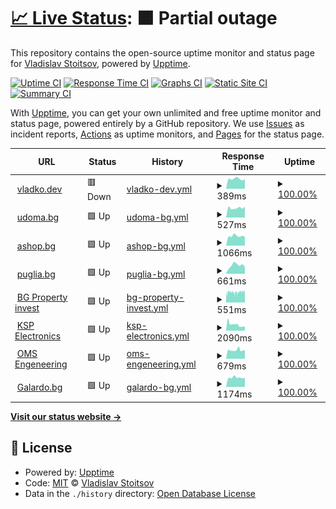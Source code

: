 # [📈 Live Status](https://vlados.github.io/status): <!--live status--> **🟧 Partial outage**

This repository contains the open-source uptime monitor and status page for [Vladislav Stoitsov](https://www.vladko.dev/), powered by [Upptime](https://github.com/upptime/upptime).

[![Uptime CI](https://github.com/vlados/status/workflows/Uptime%20CI/badge.svg)](https://github.com/vlados/status/actions?query=workflow%3A%22Uptime+CI%22)
[![Response Time CI](https://github.com/vlados/status/workflows/Response%20Time%20CI/badge.svg)](https://github.com/vlados/status/actions?query=workflow%3A%22Response+Time+CI%22)
[![Graphs CI](https://github.com/vlados/status/workflows/Graphs%20CI/badge.svg)](https://github.com/vlados/status/actions?query=workflow%3A%22Graphs+CI%22)
[![Static Site CI](https://github.com/vlados/status/workflows/Static%20Site%20CI/badge.svg)](https://github.com/vlados/status/actions?query=workflow%3A%22Static+Site+CI%22)
[![Summary CI](https://github.com/vlados/status/workflows/Summary%20CI/badge.svg)](https://github.com/vlados/status/actions?query=workflow%3A%22Summary+CI%22)

With [Upptime](https://upptime.js.org), you can get your own unlimited and free uptime monitor and status page, powered entirely by a GitHub repository. We use [Issues](https://github.com/vlados/status/issues) as incident reports, [Actions](https://github.com/vlados/status/actions) as uptime monitors, and [Pages](https://vlados.github.io/status) for the status page.

<!--start: status pages-->
<!-- This summary is generated by Upptime (https://github.com/upptime/upptime) -->
<!-- Do not edit this manually, your changes will be overwritten -->
<!-- prettier-ignore -->
| URL | Status | History | Response Time | Uptime |
| --- | ------ | ------- | ------------- | ------ |
| <img alt="" src="https://icons.duckduckgo.com/ip3/www.vladko.dev.ico" height="13"> [vladko.dev](https://www.vladko.dev) | 🟥 Down | [vladko-dev.yml](https://github.com/vlados/status/commits/HEAD/history/vladko-dev.yml) | <details><summary><img alt="Response time graph" src="./graphs/vladko-dev/response-time-week.png" height="20"> 389ms</summary><br><a href="https://status.vladko.dev/history/vladko-dev"><img alt="Response time 399" src="https://img.shields.io/endpoint?url=https%3A%2F%2Fraw.githubusercontent.com%2Fvlados%2Fstatus%2FHEAD%2Fapi%2Fvladko-dev%2Fresponse-time.json"></a><br><a href="https://status.vladko.dev/history/vladko-dev"><img alt="24-hour response time 377" src="https://img.shields.io/endpoint?url=https%3A%2F%2Fraw.githubusercontent.com%2Fvlados%2Fstatus%2FHEAD%2Fapi%2Fvladko-dev%2Fresponse-time-day.json"></a><br><a href="https://status.vladko.dev/history/vladko-dev"><img alt="7-day response time 389" src="https://img.shields.io/endpoint?url=https%3A%2F%2Fraw.githubusercontent.com%2Fvlados%2Fstatus%2FHEAD%2Fapi%2Fvladko-dev%2Fresponse-time-week.json"></a><br><a href="https://status.vladko.dev/history/vladko-dev"><img alt="30-day response time 490" src="https://img.shields.io/endpoint?url=https%3A%2F%2Fraw.githubusercontent.com%2Fvlados%2Fstatus%2FHEAD%2Fapi%2Fvladko-dev%2Fresponse-time-month.json"></a><br><a href="https://status.vladko.dev/history/vladko-dev"><img alt="1-year response time 430" src="https://img.shields.io/endpoint?url=https%3A%2F%2Fraw.githubusercontent.com%2Fvlados%2Fstatus%2FHEAD%2Fapi%2Fvladko-dev%2Fresponse-time-year.json"></a></details> | <details><summary><a href="https://status.vladko.dev/history/vladko-dev">100.00%</a></summary><a href="https://status.vladko.dev/history/vladko-dev"><img alt="All-time uptime 100.00%" src="https://img.shields.io/endpoint?url=https%3A%2F%2Fraw.githubusercontent.com%2Fvlados%2Fstatus%2FHEAD%2Fapi%2Fvladko-dev%2Fuptime.json"></a><br><a href="https://status.vladko.dev/history/vladko-dev"><img alt="24-hour uptime 100.00%" src="https://img.shields.io/endpoint?url=https%3A%2F%2Fraw.githubusercontent.com%2Fvlados%2Fstatus%2FHEAD%2Fapi%2Fvladko-dev%2Fuptime-day.json"></a><br><a href="https://status.vladko.dev/history/vladko-dev"><img alt="7-day uptime 100.00%" src="https://img.shields.io/endpoint?url=https%3A%2F%2Fraw.githubusercontent.com%2Fvlados%2Fstatus%2FHEAD%2Fapi%2Fvladko-dev%2Fuptime-week.json"></a><br><a href="https://status.vladko.dev/history/vladko-dev"><img alt="30-day uptime 100.00%" src="https://img.shields.io/endpoint?url=https%3A%2F%2Fraw.githubusercontent.com%2Fvlados%2Fstatus%2FHEAD%2Fapi%2Fvladko-dev%2Fuptime-month.json"></a><br><a href="https://status.vladko.dev/history/vladko-dev"><img alt="1-year uptime 100.00%" src="https://img.shields.io/endpoint?url=https%3A%2F%2Fraw.githubusercontent.com%2Fvlados%2Fstatus%2FHEAD%2Fapi%2Fvladko-dev%2Fuptime-year.json"></a></details>
| <img alt="" src="https://icons.duckduckgo.com/ip3/www.udoma.bg.ico" height="13"> [udoma.bg](https://www.udoma.bg) | 🟩 Up | [udoma-bg.yml](https://github.com/vlados/status/commits/HEAD/history/udoma-bg.yml) | <details><summary><img alt="Response time graph" src="./graphs/udoma-bg/response-time-week.png" height="20"> 527ms</summary><br><a href="https://status.vladko.dev/history/udoma-bg"><img alt="Response time 567" src="https://img.shields.io/endpoint?url=https%3A%2F%2Fraw.githubusercontent.com%2Fvlados%2Fstatus%2FHEAD%2Fapi%2Fudoma-bg%2Fresponse-time.json"></a><br><a href="https://status.vladko.dev/history/udoma-bg"><img alt="24-hour response time 597" src="https://img.shields.io/endpoint?url=https%3A%2F%2Fraw.githubusercontent.com%2Fvlados%2Fstatus%2FHEAD%2Fapi%2Fudoma-bg%2Fresponse-time-day.json"></a><br><a href="https://status.vladko.dev/history/udoma-bg"><img alt="7-day response time 527" src="https://img.shields.io/endpoint?url=https%3A%2F%2Fraw.githubusercontent.com%2Fvlados%2Fstatus%2FHEAD%2Fapi%2Fudoma-bg%2Fresponse-time-week.json"></a><br><a href="https://status.vladko.dev/history/udoma-bg"><img alt="30-day response time 568" src="https://img.shields.io/endpoint?url=https%3A%2F%2Fraw.githubusercontent.com%2Fvlados%2Fstatus%2FHEAD%2Fapi%2Fudoma-bg%2Fresponse-time-month.json"></a><br><a href="https://status.vladko.dev/history/udoma-bg"><img alt="1-year response time 585" src="https://img.shields.io/endpoint?url=https%3A%2F%2Fraw.githubusercontent.com%2Fvlados%2Fstatus%2FHEAD%2Fapi%2Fudoma-bg%2Fresponse-time-year.json"></a></details> | <details><summary><a href="https://status.vladko.dev/history/udoma-bg">100.00%</a></summary><a href="https://status.vladko.dev/history/udoma-bg"><img alt="All-time uptime 100.00%" src="https://img.shields.io/endpoint?url=https%3A%2F%2Fraw.githubusercontent.com%2Fvlados%2Fstatus%2FHEAD%2Fapi%2Fudoma-bg%2Fuptime.json"></a><br><a href="https://status.vladko.dev/history/udoma-bg"><img alt="24-hour uptime 100.00%" src="https://img.shields.io/endpoint?url=https%3A%2F%2Fraw.githubusercontent.com%2Fvlados%2Fstatus%2FHEAD%2Fapi%2Fudoma-bg%2Fuptime-day.json"></a><br><a href="https://status.vladko.dev/history/udoma-bg"><img alt="7-day uptime 100.00%" src="https://img.shields.io/endpoint?url=https%3A%2F%2Fraw.githubusercontent.com%2Fvlados%2Fstatus%2FHEAD%2Fapi%2Fudoma-bg%2Fuptime-week.json"></a><br><a href="https://status.vladko.dev/history/udoma-bg"><img alt="30-day uptime 100.00%" src="https://img.shields.io/endpoint?url=https%3A%2F%2Fraw.githubusercontent.com%2Fvlados%2Fstatus%2FHEAD%2Fapi%2Fudoma-bg%2Fuptime-month.json"></a><br><a href="https://status.vladko.dev/history/udoma-bg"><img alt="1-year uptime 100.00%" src="https://img.shields.io/endpoint?url=https%3A%2F%2Fraw.githubusercontent.com%2Fvlados%2Fstatus%2FHEAD%2Fapi%2Fudoma-bg%2Fuptime-year.json"></a></details>
| <img alt="" src="https://icons.duckduckgo.com/ip3/ashop.bg.ico" height="13"> [ashop.bg](http://ashop.bg) | 🟩 Up | [ashop-bg.yml](https://github.com/vlados/status/commits/HEAD/history/ashop-bg.yml) | <details><summary><img alt="Response time graph" src="./graphs/ashop-bg/response-time-week.png" height="20"> 1066ms</summary><br><a href="https://status.vladko.dev/history/ashop-bg"><img alt="Response time 1822" src="https://img.shields.io/endpoint?url=https%3A%2F%2Fraw.githubusercontent.com%2Fvlados%2Fstatus%2FHEAD%2Fapi%2Fashop-bg%2Fresponse-time.json"></a><br><a href="https://status.vladko.dev/history/ashop-bg"><img alt="24-hour response time 985" src="https://img.shields.io/endpoint?url=https%3A%2F%2Fraw.githubusercontent.com%2Fvlados%2Fstatus%2FHEAD%2Fapi%2Fashop-bg%2Fresponse-time-day.json"></a><br><a href="https://status.vladko.dev/history/ashop-bg"><img alt="7-day response time 1066" src="https://img.shields.io/endpoint?url=https%3A%2F%2Fraw.githubusercontent.com%2Fvlados%2Fstatus%2FHEAD%2Fapi%2Fashop-bg%2Fresponse-time-week.json"></a><br><a href="https://status.vladko.dev/history/ashop-bg"><img alt="30-day response time 1463" src="https://img.shields.io/endpoint?url=https%3A%2F%2Fraw.githubusercontent.com%2Fvlados%2Fstatus%2FHEAD%2Fapi%2Fashop-bg%2Fresponse-time-month.json"></a><br><a href="https://status.vladko.dev/history/ashop-bg"><img alt="1-year response time 1654" src="https://img.shields.io/endpoint?url=https%3A%2F%2Fraw.githubusercontent.com%2Fvlados%2Fstatus%2FHEAD%2Fapi%2Fashop-bg%2Fresponse-time-year.json"></a></details> | <details><summary><a href="https://status.vladko.dev/history/ashop-bg">100.00%</a></summary><a href="https://status.vladko.dev/history/ashop-bg"><img alt="All-time uptime 100.00%" src="https://img.shields.io/endpoint?url=https%3A%2F%2Fraw.githubusercontent.com%2Fvlados%2Fstatus%2FHEAD%2Fapi%2Fashop-bg%2Fuptime.json"></a><br><a href="https://status.vladko.dev/history/ashop-bg"><img alt="24-hour uptime 100.00%" src="https://img.shields.io/endpoint?url=https%3A%2F%2Fraw.githubusercontent.com%2Fvlados%2Fstatus%2FHEAD%2Fapi%2Fashop-bg%2Fuptime-day.json"></a><br><a href="https://status.vladko.dev/history/ashop-bg"><img alt="7-day uptime 100.00%" src="https://img.shields.io/endpoint?url=https%3A%2F%2Fraw.githubusercontent.com%2Fvlados%2Fstatus%2FHEAD%2Fapi%2Fashop-bg%2Fuptime-week.json"></a><br><a href="https://status.vladko.dev/history/ashop-bg"><img alt="30-day uptime 100.00%" src="https://img.shields.io/endpoint?url=https%3A%2F%2Fraw.githubusercontent.com%2Fvlados%2Fstatus%2FHEAD%2Fapi%2Fashop-bg%2Fuptime-month.json"></a><br><a href="https://status.vladko.dev/history/ashop-bg"><img alt="1-year uptime 100.00%" src="https://img.shields.io/endpoint?url=https%3A%2F%2Fraw.githubusercontent.com%2Fvlados%2Fstatus%2FHEAD%2Fapi%2Fashop-bg%2Fuptime-year.json"></a></details>
| <img alt="" src="https://icons.duckduckgo.com/ip3/www.puglia.bg.ico" height="13"> [puglia.bg](https://www.puglia.bg/) | 🟩 Up | [puglia-bg.yml](https://github.com/vlados/status/commits/HEAD/history/puglia-bg.yml) | <details><summary><img alt="Response time graph" src="./graphs/puglia-bg/response-time-week.png" height="20"> 661ms</summary><br><a href="https://status.vladko.dev/history/puglia-bg"><img alt="Response time 810" src="https://img.shields.io/endpoint?url=https%3A%2F%2Fraw.githubusercontent.com%2Fvlados%2Fstatus%2FHEAD%2Fapi%2Fpuglia-bg%2Fresponse-time.json"></a><br><a href="https://status.vladko.dev/history/puglia-bg"><img alt="24-hour response time 548" src="https://img.shields.io/endpoint?url=https%3A%2F%2Fraw.githubusercontent.com%2Fvlados%2Fstatus%2FHEAD%2Fapi%2Fpuglia-bg%2Fresponse-time-day.json"></a><br><a href="https://status.vladko.dev/history/puglia-bg"><img alt="7-day response time 661" src="https://img.shields.io/endpoint?url=https%3A%2F%2Fraw.githubusercontent.com%2Fvlados%2Fstatus%2FHEAD%2Fapi%2Fpuglia-bg%2Fresponse-time-week.json"></a><br><a href="https://status.vladko.dev/history/puglia-bg"><img alt="30-day response time 964" src="https://img.shields.io/endpoint?url=https%3A%2F%2Fraw.githubusercontent.com%2Fvlados%2Fstatus%2FHEAD%2Fapi%2Fpuglia-bg%2Fresponse-time-month.json"></a><br><a href="https://status.vladko.dev/history/puglia-bg"><img alt="1-year response time 664" src="https://img.shields.io/endpoint?url=https%3A%2F%2Fraw.githubusercontent.com%2Fvlados%2Fstatus%2FHEAD%2Fapi%2Fpuglia-bg%2Fresponse-time-year.json"></a></details> | <details><summary><a href="https://status.vladko.dev/history/puglia-bg">100.00%</a></summary><a href="https://status.vladko.dev/history/puglia-bg"><img alt="All-time uptime 100.00%" src="https://img.shields.io/endpoint?url=https%3A%2F%2Fraw.githubusercontent.com%2Fvlados%2Fstatus%2FHEAD%2Fapi%2Fpuglia-bg%2Fuptime.json"></a><br><a href="https://status.vladko.dev/history/puglia-bg"><img alt="24-hour uptime 100.00%" src="https://img.shields.io/endpoint?url=https%3A%2F%2Fraw.githubusercontent.com%2Fvlados%2Fstatus%2FHEAD%2Fapi%2Fpuglia-bg%2Fuptime-day.json"></a><br><a href="https://status.vladko.dev/history/puglia-bg"><img alt="7-day uptime 100.00%" src="https://img.shields.io/endpoint?url=https%3A%2F%2Fraw.githubusercontent.com%2Fvlados%2Fstatus%2FHEAD%2Fapi%2Fpuglia-bg%2Fuptime-week.json"></a><br><a href="https://status.vladko.dev/history/puglia-bg"><img alt="30-day uptime 100.00%" src="https://img.shields.io/endpoint?url=https%3A%2F%2Fraw.githubusercontent.com%2Fvlados%2Fstatus%2FHEAD%2Fapi%2Fpuglia-bg%2Fuptime-month.json"></a><br><a href="https://status.vladko.dev/history/puglia-bg"><img alt="1-year uptime 100.00%" src="https://img.shields.io/endpoint?url=https%3A%2F%2Fraw.githubusercontent.com%2Fvlados%2Fstatus%2FHEAD%2Fapi%2Fpuglia-bg%2Fuptime-year.json"></a></details>
| <img alt="" src="https://icons.duckduckgo.com/ip3/bgpropertyinvest.com.ico" height="13"> [BG Property invest](https://bgpropertyinvest.com/) | 🟩 Up | [bg-property-invest.yml](https://github.com/vlados/status/commits/HEAD/history/bg-property-invest.yml) | <details><summary><img alt="Response time graph" src="./graphs/bg-property-invest/response-time-week.png" height="20"> 551ms</summary><br><a href="https://status.vladko.dev/history/bg-property-invest"><img alt="Response time 556" src="https://img.shields.io/endpoint?url=https%3A%2F%2Fraw.githubusercontent.com%2Fvlados%2Fstatus%2FHEAD%2Fapi%2Fbg-property-invest%2Fresponse-time.json"></a><br><a href="https://status.vladko.dev/history/bg-property-invest"><img alt="24-hour response time 596" src="https://img.shields.io/endpoint?url=https%3A%2F%2Fraw.githubusercontent.com%2Fvlados%2Fstatus%2FHEAD%2Fapi%2Fbg-property-invest%2Fresponse-time-day.json"></a><br><a href="https://status.vladko.dev/history/bg-property-invest"><img alt="7-day response time 551" src="https://img.shields.io/endpoint?url=https%3A%2F%2Fraw.githubusercontent.com%2Fvlados%2Fstatus%2FHEAD%2Fapi%2Fbg-property-invest%2Fresponse-time-week.json"></a><br><a href="https://status.vladko.dev/history/bg-property-invest"><img alt="30-day response time 567" src="https://img.shields.io/endpoint?url=https%3A%2F%2Fraw.githubusercontent.com%2Fvlados%2Fstatus%2FHEAD%2Fapi%2Fbg-property-invest%2Fresponse-time-month.json"></a><br><a href="https://status.vladko.dev/history/bg-property-invest"><img alt="1-year response time 557" src="https://img.shields.io/endpoint?url=https%3A%2F%2Fraw.githubusercontent.com%2Fvlados%2Fstatus%2FHEAD%2Fapi%2Fbg-property-invest%2Fresponse-time-year.json"></a></details> | <details><summary><a href="https://status.vladko.dev/history/bg-property-invest">100.00%</a></summary><a href="https://status.vladko.dev/history/bg-property-invest"><img alt="All-time uptime 100.00%" src="https://img.shields.io/endpoint?url=https%3A%2F%2Fraw.githubusercontent.com%2Fvlados%2Fstatus%2FHEAD%2Fapi%2Fbg-property-invest%2Fuptime.json"></a><br><a href="https://status.vladko.dev/history/bg-property-invest"><img alt="24-hour uptime 100.00%" src="https://img.shields.io/endpoint?url=https%3A%2F%2Fraw.githubusercontent.com%2Fvlados%2Fstatus%2FHEAD%2Fapi%2Fbg-property-invest%2Fuptime-day.json"></a><br><a href="https://status.vladko.dev/history/bg-property-invest"><img alt="7-day uptime 100.00%" src="https://img.shields.io/endpoint?url=https%3A%2F%2Fraw.githubusercontent.com%2Fvlados%2Fstatus%2FHEAD%2Fapi%2Fbg-property-invest%2Fuptime-week.json"></a><br><a href="https://status.vladko.dev/history/bg-property-invest"><img alt="30-day uptime 100.00%" src="https://img.shields.io/endpoint?url=https%3A%2F%2Fraw.githubusercontent.com%2Fvlados%2Fstatus%2FHEAD%2Fapi%2Fbg-property-invest%2Fuptime-month.json"></a><br><a href="https://status.vladko.dev/history/bg-property-invest"><img alt="1-year uptime 100.00%" src="https://img.shields.io/endpoint?url=https%3A%2F%2Fraw.githubusercontent.com%2Fvlados%2Fstatus%2FHEAD%2Fapi%2Fbg-property-invest%2Fuptime-year.json"></a></details>
| <img alt="" src="https://icons.duckduckgo.com/ip3/ksp-electronics.com.ico" height="13"> [KSP Electronics](https://ksp-electronics.com/) | 🟩 Up | [ksp-electronics.yml](https://github.com/vlados/status/commits/HEAD/history/ksp-electronics.yml) | <details><summary><img alt="Response time graph" src="./graphs/ksp-electronics/response-time-week.png" height="20"> 2090ms</summary><br><a href="https://status.vladko.dev/history/ksp-electronics"><img alt="Response time 1779" src="https://img.shields.io/endpoint?url=https%3A%2F%2Fraw.githubusercontent.com%2Fvlados%2Fstatus%2FHEAD%2Fapi%2Fksp-electronics%2Fresponse-time.json"></a><br><a href="https://status.vladko.dev/history/ksp-electronics"><img alt="24-hour response time 1393" src="https://img.shields.io/endpoint?url=https%3A%2F%2Fraw.githubusercontent.com%2Fvlados%2Fstatus%2FHEAD%2Fapi%2Fksp-electronics%2Fresponse-time-day.json"></a><br><a href="https://status.vladko.dev/history/ksp-electronics"><img alt="7-day response time 2090" src="https://img.shields.io/endpoint?url=https%3A%2F%2Fraw.githubusercontent.com%2Fvlados%2Fstatus%2FHEAD%2Fapi%2Fksp-electronics%2Fresponse-time-week.json"></a><br><a href="https://status.vladko.dev/history/ksp-electronics"><img alt="30-day response time 5151" src="https://img.shields.io/endpoint?url=https%3A%2F%2Fraw.githubusercontent.com%2Fvlados%2Fstatus%2FHEAD%2Fapi%2Fksp-electronics%2Fresponse-time-month.json"></a><br><a href="https://status.vladko.dev/history/ksp-electronics"><img alt="1-year response time 1974" src="https://img.shields.io/endpoint?url=https%3A%2F%2Fraw.githubusercontent.com%2Fvlados%2Fstatus%2FHEAD%2Fapi%2Fksp-electronics%2Fresponse-time-year.json"></a></details> | <details><summary><a href="https://status.vladko.dev/history/ksp-electronics">100.00%</a></summary><a href="https://status.vladko.dev/history/ksp-electronics"><img alt="All-time uptime 100.00%" src="https://img.shields.io/endpoint?url=https%3A%2F%2Fraw.githubusercontent.com%2Fvlados%2Fstatus%2FHEAD%2Fapi%2Fksp-electronics%2Fuptime.json"></a><br><a href="https://status.vladko.dev/history/ksp-electronics"><img alt="24-hour uptime 100.00%" src="https://img.shields.io/endpoint?url=https%3A%2F%2Fraw.githubusercontent.com%2Fvlados%2Fstatus%2FHEAD%2Fapi%2Fksp-electronics%2Fuptime-day.json"></a><br><a href="https://status.vladko.dev/history/ksp-electronics"><img alt="7-day uptime 100.00%" src="https://img.shields.io/endpoint?url=https%3A%2F%2Fraw.githubusercontent.com%2Fvlados%2Fstatus%2FHEAD%2Fapi%2Fksp-electronics%2Fuptime-week.json"></a><br><a href="https://status.vladko.dev/history/ksp-electronics"><img alt="30-day uptime 100.00%" src="https://img.shields.io/endpoint?url=https%3A%2F%2Fraw.githubusercontent.com%2Fvlados%2Fstatus%2FHEAD%2Fapi%2Fksp-electronics%2Fuptime-month.json"></a><br><a href="https://status.vladko.dev/history/ksp-electronics"><img alt="1-year uptime 100.00%" src="https://img.shields.io/endpoint?url=https%3A%2F%2Fraw.githubusercontent.com%2Fvlados%2Fstatus%2FHEAD%2Fapi%2Fksp-electronics%2Fuptime-year.json"></a></details>
| <img alt="" src="https://icons.duckduckgo.com/ip3/oms-engineering.net.ico" height="13"> [OMS Engeneering](https://oms-engineering.net/) | 🟩 Up | [oms-engeneering.yml](https://github.com/vlados/status/commits/HEAD/history/oms-engeneering.yml) | <details><summary><img alt="Response time graph" src="./graphs/oms-engeneering/response-time-week.png" height="20"> 679ms</summary><br><a href="https://status.vladko.dev/history/oms-engeneering"><img alt="Response time 734" src="https://img.shields.io/endpoint?url=https%3A%2F%2Fraw.githubusercontent.com%2Fvlados%2Fstatus%2FHEAD%2Fapi%2Foms-engeneering%2Fresponse-time.json"></a><br><a href="https://status.vladko.dev/history/oms-engeneering"><img alt="24-hour response time 678" src="https://img.shields.io/endpoint?url=https%3A%2F%2Fraw.githubusercontent.com%2Fvlados%2Fstatus%2FHEAD%2Fapi%2Foms-engeneering%2Fresponse-time-day.json"></a><br><a href="https://status.vladko.dev/history/oms-engeneering"><img alt="7-day response time 679" src="https://img.shields.io/endpoint?url=https%3A%2F%2Fraw.githubusercontent.com%2Fvlados%2Fstatus%2FHEAD%2Fapi%2Foms-engeneering%2Fresponse-time-week.json"></a><br><a href="https://status.vladko.dev/history/oms-engeneering"><img alt="30-day response time 619" src="https://img.shields.io/endpoint?url=https%3A%2F%2Fraw.githubusercontent.com%2Fvlados%2Fstatus%2FHEAD%2Fapi%2Foms-engeneering%2Fresponse-time-month.json"></a><br><a href="https://status.vladko.dev/history/oms-engeneering"><img alt="1-year response time 748" src="https://img.shields.io/endpoint?url=https%3A%2F%2Fraw.githubusercontent.com%2Fvlados%2Fstatus%2FHEAD%2Fapi%2Foms-engeneering%2Fresponse-time-year.json"></a></details> | <details><summary><a href="https://status.vladko.dev/history/oms-engeneering">100.00%</a></summary><a href="https://status.vladko.dev/history/oms-engeneering"><img alt="All-time uptime 100.00%" src="https://img.shields.io/endpoint?url=https%3A%2F%2Fraw.githubusercontent.com%2Fvlados%2Fstatus%2FHEAD%2Fapi%2Foms-engeneering%2Fuptime.json"></a><br><a href="https://status.vladko.dev/history/oms-engeneering"><img alt="24-hour uptime 100.00%" src="https://img.shields.io/endpoint?url=https%3A%2F%2Fraw.githubusercontent.com%2Fvlados%2Fstatus%2FHEAD%2Fapi%2Foms-engeneering%2Fuptime-day.json"></a><br><a href="https://status.vladko.dev/history/oms-engeneering"><img alt="7-day uptime 100.00%" src="https://img.shields.io/endpoint?url=https%3A%2F%2Fraw.githubusercontent.com%2Fvlados%2Fstatus%2FHEAD%2Fapi%2Foms-engeneering%2Fuptime-week.json"></a><br><a href="https://status.vladko.dev/history/oms-engeneering"><img alt="30-day uptime 100.00%" src="https://img.shields.io/endpoint?url=https%3A%2F%2Fraw.githubusercontent.com%2Fvlados%2Fstatus%2FHEAD%2Fapi%2Foms-engeneering%2Fuptime-month.json"></a><br><a href="https://status.vladko.dev/history/oms-engeneering"><img alt="1-year uptime 100.00%" src="https://img.shields.io/endpoint?url=https%3A%2F%2Fraw.githubusercontent.com%2Fvlados%2Fstatus%2FHEAD%2Fapi%2Foms-engeneering%2Fuptime-year.json"></a></details>
| <img alt="" src="https://icons.duckduckgo.com/ip3/galardo.bg.ico" height="13"> [Galardo.bg](https://galardo.bg/) | 🟩 Up | [galardo-bg.yml](https://github.com/vlados/status/commits/HEAD/history/galardo-bg.yml) | <details><summary><img alt="Response time graph" src="./graphs/galardo-bg/response-time-week.png" height="20"> 1174ms</summary><br><a href="https://status.vladko.dev/history/galardo-bg"><img alt="Response time 1619" src="https://img.shields.io/endpoint?url=https%3A%2F%2Fraw.githubusercontent.com%2Fvlados%2Fstatus%2FHEAD%2Fapi%2Fgalardo-bg%2Fresponse-time.json"></a><br><a href="https://status.vladko.dev/history/galardo-bg"><img alt="24-hour response time 1143" src="https://img.shields.io/endpoint?url=https%3A%2F%2Fraw.githubusercontent.com%2Fvlados%2Fstatus%2FHEAD%2Fapi%2Fgalardo-bg%2Fresponse-time-day.json"></a><br><a href="https://status.vladko.dev/history/galardo-bg"><img alt="7-day response time 1174" src="https://img.shields.io/endpoint?url=https%3A%2F%2Fraw.githubusercontent.com%2Fvlados%2Fstatus%2FHEAD%2Fapi%2Fgalardo-bg%2Fresponse-time-week.json"></a><br><a href="https://status.vladko.dev/history/galardo-bg"><img alt="30-day response time 1399" src="https://img.shields.io/endpoint?url=https%3A%2F%2Fraw.githubusercontent.com%2Fvlados%2Fstatus%2FHEAD%2Fapi%2Fgalardo-bg%2Fresponse-time-month.json"></a><br><a href="https://status.vladko.dev/history/galardo-bg"><img alt="1-year response time 1567" src="https://img.shields.io/endpoint?url=https%3A%2F%2Fraw.githubusercontent.com%2Fvlados%2Fstatus%2FHEAD%2Fapi%2Fgalardo-bg%2Fresponse-time-year.json"></a></details> | <details><summary><a href="https://status.vladko.dev/history/galardo-bg">100.00%</a></summary><a href="https://status.vladko.dev/history/galardo-bg"><img alt="All-time uptime 100.00%" src="https://img.shields.io/endpoint?url=https%3A%2F%2Fraw.githubusercontent.com%2Fvlados%2Fstatus%2FHEAD%2Fapi%2Fgalardo-bg%2Fuptime.json"></a><br><a href="https://status.vladko.dev/history/galardo-bg"><img alt="24-hour uptime 100.00%" src="https://img.shields.io/endpoint?url=https%3A%2F%2Fraw.githubusercontent.com%2Fvlados%2Fstatus%2FHEAD%2Fapi%2Fgalardo-bg%2Fuptime-day.json"></a><br><a href="https://status.vladko.dev/history/galardo-bg"><img alt="7-day uptime 100.00%" src="https://img.shields.io/endpoint?url=https%3A%2F%2Fraw.githubusercontent.com%2Fvlados%2Fstatus%2FHEAD%2Fapi%2Fgalardo-bg%2Fuptime-week.json"></a><br><a href="https://status.vladko.dev/history/galardo-bg"><img alt="30-day uptime 100.00%" src="https://img.shields.io/endpoint?url=https%3A%2F%2Fraw.githubusercontent.com%2Fvlados%2Fstatus%2FHEAD%2Fapi%2Fgalardo-bg%2Fuptime-month.json"></a><br><a href="https://status.vladko.dev/history/galardo-bg"><img alt="1-year uptime 100.00%" src="https://img.shields.io/endpoint?url=https%3A%2F%2Fraw.githubusercontent.com%2Fvlados%2Fstatus%2FHEAD%2Fapi%2Fgalardo-bg%2Fuptime-year.json"></a></details>

<!--end: status pages-->

[**Visit our status website →**](https://vlados.github.io/status)

## 📄 License

- Powered by: [Upptime](https://github.com/upptime/upptime)
- Code: [MIT](./LICENSE) © [Vladislav Stoitsov](https://www.vladko.dev/)
- Data in the `./history` directory: [Open Database License](https://opendatacommons.org/licenses/odbl/1-0/)
